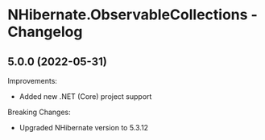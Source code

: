 # NHibernate.ObservableCollections - Changelog

## 5.0.0 (2022-05-31)

Improvements:
- Added new .NET (Core) project support

Breaking Changes:
- Upgraded NHibernate version to 5.3.12



